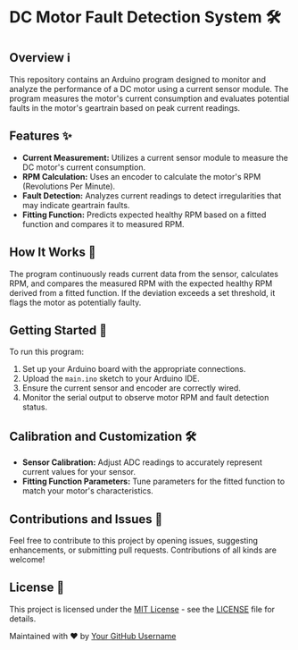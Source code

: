 # DC Motor Fault Detection System 🛠️

## Overview ℹ️

This repository contains an Arduino program designed to monitor and analyze the performance of a DC motor using a current sensor module. The program measures the motor's current consumption and evaluates potential faults in the motor's geartrain based on peak current readings.

## Features ✨

- **Current Measurement:** Utilizes a current sensor module to measure the DC motor's current consumption.
- **RPM Calculation:** Uses an encoder to calculate the motor's RPM (Revolutions Per Minute).
- **Fault Detection:** Analyzes current readings to detect irregularities that may indicate geartrain faults.
- **Fitting Function:** Predicts expected healthy RPM based on a fitted function and compares it to measured RPM.

## How It Works 🔄

The program continuously reads current data from the sensor, calculates RPM, and compares the measured RPM with the expected healthy RPM derived from a fitted function. If the deviation exceeds a set threshold, it flags the motor as potentially faulty.

## Getting Started 🚀

To run this program:
1. Set up your Arduino board with the appropriate connections.
2. Upload the `main.ino` sketch to your Arduino IDE.
3. Ensure the current sensor and encoder are correctly wired.
4. Monitor the serial output to observe motor RPM and fault detection status.

## Calibration and Customization 🛠️

- **Sensor Calibration:** Adjust ADC readings to accurately represent current values for your sensor.
- **Fitting Function Parameters:** Tune parameters for the fitted function to match your motor's characteristics.

## Contributions and Issues 🤝

Feel free to contribute to this project by opening issues, suggesting enhancements, or submitting pull requests. Contributions of all kinds are welcome!

## License 📝

This project is licensed under the [MIT License](LICENSE) - see the [LICENSE](LICENSE) file for details.


Maintained with ❤️ by [Your GitHub Username](https://github.com/YourGitHubUsername)
